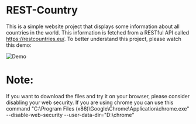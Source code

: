 # REST-Country

This is a simple website project that displays some information about all countries in the world. This information is fetched 
from a RESTful API called https://restcountries.eu/. To better understand this project, please watch this demo:

![Demo](https://media.giphy.com/media/vFKqnCdLPNOKc/giphy.gif)

# Note:
If you want to download the files and try it on your browser, please consider disabling your web security. If you are using chrome 
you can use this command "C:\Program Files (x86)\Google\Chrome\Application\chrome.exe" --disable-web-security --user-data-dir="D:\chrome"
